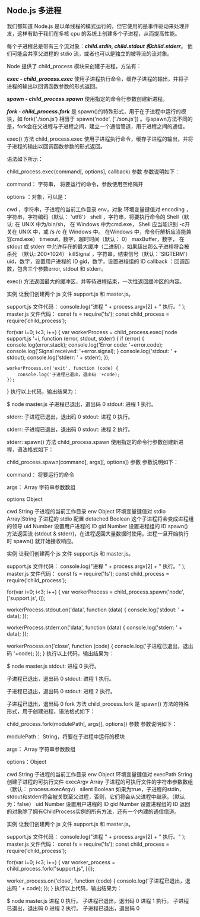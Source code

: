 ## Node.js 多进程
我们都知道 Node.js 是以单线程的模式运行的，但它使用的是事件驱动来处理并发，这样有助于我们在多核 cpu 的系统上创建多个子进程，从而提高性能。

每个子进程总是带有三个流对象：***child.stdin, child.stdout 和child.stderr***。
他们可能会共享父进程的 stdio 流，或者也可以是独立的被导流的流对象。

Node 提供了 child_process 模块来创建子进程，方法有：

***exec - child_process.exec*** 使用子进程执行命令，缓存子进程的输出，并将子进程的输出以回调函数参数的形式返回。

***spawn - child_process.spawn*** 使用指定的命令行参数创建新进程。

***fork - child_process.fork*** 是 spawn()的特殊形式，用于在子进程中运行的模块，如 fork('./son.js') 相当于 spawn('node', ['./son.js']) 。与spawn方法不同的是，fork会在父进程与子进程之间，建立一个通信管道，用于进程之间的通信。

exec() 方法
child_process.exec 使用子进程执行命令，缓存子进程的输出，并将子进程的输出以回调函数参数的形式返回。

语法如下所示：

child_process.exec(command[, options], callback)
参数
参数说明如下：

command： 字符串， 将要运行的命令，参数使用空格隔开

options ：对象，可以是：

cwd ，字符串，子进程的当前工作目录
env，对象 环境变量键值对
encoding ，字符串，字符编码（默认： 'utf8'）
shell ，字符串，将要执行命令的 Shell（默认: 在 UNIX 中为/bin/sh， 在 Windows 中为cmd.exe， Shell 应当能识别 -c开关在 UNIX 中，或 /s /c 在 Windows 中。 在Windows 中，命令行解析应当能兼容cmd.exe）
timeout，数字，超时时间（默认： 0）
maxBuffer，数字， 在 stdout 或 stderr 中允许存在的最大缓冲（二进制），如果超出那么子进程将会被杀死 （默认: 200*1024）
killSignal ，字符串，结束信号（默认：'SIGTERM'）
uid，数字，设置用户进程的 ID
gid，数字，设置进程组的 ID
callback ：回调函数，包含三个参数error, stdout 和 stderr。

exec() 方法返回最大的缓冲区，并等待进程结束，一次性返回缓冲区的内容。

实例
让我们创建两个 js 文件 support.js 和 master.js。

support.js 文件代码：
console.log("进程 " + process.argv[2] + " 执行。" );
master.js 文件代码：
const fs = require('fs');
const child_process = require('child_process');
 
for(var i=0; i<3; i++) {
    var workerProcess = child_process.exec('node support.js '+i, function (error, stdout, stderr) {
        if (error) {
            console.log(error.stack);
            console.log('Error code: '+error.code);
            console.log('Signal received: '+error.signal);
        }
        console.log('stdout: ' + stdout);
        console.log('stderr: ' + stderr);
    });
 
    workerProcess.on('exit', function (code) {
        console.log('子进程已退出，退出码 '+code);
    });
}
执行以上代码，输出结果为：

$ node master.js 
子进程已退出，退出码 0
stdout: 进程 1 执行。

stderr: 
子进程已退出，退出码 0
stdout: 进程 0 执行。

stderr: 
子进程已退出，退出码 0
stdout: 进程 2 执行。

stderr: 
spawn() 方法
child_process.spawn 使用指定的命令行参数创建新进程，语法格式如下：

child_process.spawn(command[, args][, options])
参数
参数说明如下：

command： 将要运行的命令

args： Array 字符串参数数组

options Object

cwd String 子进程的当前工作目录
env Object 环境变量键值对
stdio Array|String 子进程的 stdio 配置
detached Boolean 这个子进程将会变成进程组的领导
uid Number 设置用户进程的 ID
gid Number 设置进程组的 ID
spawn() 方法返回流 (stdout & stderr)，在进程返回大量数据时使用。进程一旦开始执行时 spawn() 就开始接收响应。

实例
让我们创建两个 js 文件 support.js 和 master.js。

support.js 文件代码：
console.log("进程 " + process.argv[2] + " 执行。" );
master.js 文件代码：
const fs = require('fs');
const child_process = require('child_process');
 
for(var i=0; i<3; i++) {
   var workerProcess = child_process.spawn('node', ['support.js', i]);
 
   workerProcess.stdout.on('data', function (data) {
      console.log('stdout: ' + data);
   });
 
   workerProcess.stderr.on('data', function (data) {
      console.log('stderr: ' + data);
   });
 
   workerProcess.on('close', function (code) {
      console.log('子进程已退出，退出码 '+code);
   });
}
执行以上代码，输出结果为：

$ node master.js stdout: 进程 0 执行。

子进程已退出，退出码 0
stdout: 进程 1 执行。

子进程已退出，退出码 0
stdout: 进程 2 执行。

子进程已退出，退出码 0
fork 方法
child_process.fork 是 spawn() 方法的特殊形式，用于创建进程，语法格式如下：

child_process.fork(modulePath[, args][, options])
参数
参数说明如下：

modulePath： String，将要在子进程中运行的模块

args： Array 字符串参数数组

options：Object

cwd String 子进程的当前工作目录
env Object 环境变量键值对
execPath String 创建子进程的可执行文件
execArgv Array 子进程的可执行文件的字符串参数数组（默认： process.execArgv）
silent Boolean 如果为true，子进程的stdin，stdout和stderr将会被关联至父进程，否则，它们将会从父进程中继承。（默认为：false）
uid Number 设置用户进程的 ID
gid Number 设置进程组的 ID
返回的对象除了拥有ChildProcess实例的所有方法，还有一个内建的通信信道。

实例
让我们创建两个 js 文件 support.js 和 master.js。

support.js 文件代码：
console.log("进程 " + process.argv[2] + " 执行。" );
master.js 文件代码：
const fs = require('fs');
const child_process = require('child_process');
 
for(var i=0; i<3; i++) {
   var worker_process = child_process.fork("support.js", [i]);    
 
   worker_process.on('close', function (code) {
      console.log('子进程已退出，退出码 ' + code);
   });
}
执行以上代码，输出结果为：

$ node master.js 
进程 0 执行。
子进程已退出，退出码 0
进程 1 执行。
子进程已退出，退出码 0
进程 2 执行。
子进程已退出，退出码 0